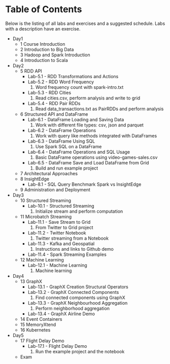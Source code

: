 # Table of Contents #

Below is the listing of all labs and exercises and a suggested schedule.
Labs with a description have an exercise.

* Day1
  * 1 Course Introduction
  * 2 Introduction to Big Data
  * 3 Hadoop and Spark Introduction
  * 4 Introduction to Scala
* Day2
  * 5 RDD API
    * Lab-5.1 - RDD Transformations and Actions
    * Lab-5.2 - RDD Word Frequency
      1. Word frequency count with spark-intro.txt
    * Lab-5.3 - RDD Cities
      1. Read cities.csv, perform analysis and write to grid
    * Lab-5.4 - RDD Pair RDDs
      1. Read data_transactions.txt as PairRDDs and perform analysis
  * 6 Structured API and DataFrame
    * Lab-6.1 - DataFrame Loading and Saving Data
      1. Work with different file types: csv, json and parquet
    * Lab-6.2 - DataFrame Operations
      1. Work with query like methods integrated with DataFrames
    * Lab-6.3 - DataFrame Using SQL
      1. Use Spark SQL on a DataFrame
    * Lab-6.4 - DataFrame Operations and SQL Usage
      1. Basic DataFrame operations using video-games-sales.csv
    * Lab-6.5 - DataFrame Save and Load DataFrame from Grid
      1. Build and run example project    
  * 7 Architectural Approaches
  * 8 InsightEdge
    * Lab-8.1 - SQL Query Benchmark Spark vs InsightEdge
  * 9 Administration and Deployment
* Day3
  * 10 Structured Streaming
    * Lab-10.1 - Structured Streaming
      1. Initialize stream and perform computation
  * 11 Microbatch Streaming
    * Lab-11.1 - Save Stream to Grid
      1. From Twitter to Grid project
    * Lab-11.2 - Twitter Notebook
      1. Twitter streaming from a Notebook
    * Lab-11.3 - Kafka and Geospatial
      1. Instructions and links to Github demo
    * Lab-11.4 - Spark Streaming Examples
  * 12 Machine Learning
    * Lab-12.1 - Machine Learning
      1. Machine learning
* Day4
  * 13 GraphX
    * Lab-13.1 - GraphX Creation Structural Operators
    * Lab-13.2 - GraphX Connected Components
      1. Find connected components using GraphX
    * Lab-13.3 - GraphX Neighbourhood Aggregation
      1. Perform neighborhood aggregation
    * Lab-13.4 - GraphX Airline Demo
  * 14 Event Containers
  * 15 MemoryXtend
  * 16 Kubernetes
* Day5
  * 17 Flight Delay Demo
    * Lab-17.1 - Flight Delay Demo
      1. Run the example project and the notebook
  * Exam
